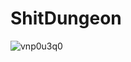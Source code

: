 # ShitDungeon

![vnp0u3q0](https://github.com/alcoloid0/ShitDungeon/assets/171401998/98a0510f-990d-4bc7-a95d-3503e1eab32c)
